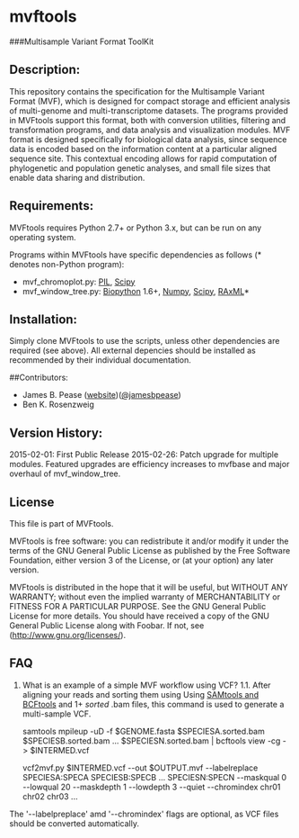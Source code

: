 # mvftools
###Multisample Variant Format ToolKit

## Description:
This repository contains the specification for the Multisample Variant Format (MVF), which is designed for compact storage and efficient analysis of multi-genome and multi-transcriptome datasets.  The programs provided in MVFtools support this format, both with conversion utilities, filtering and transformation programs, and data analysis and visualization modules.  MVF format is designed specifically for biological data analysis, since sequence data is encoded based on the information content at a particular aligned sequence site.  This contextual encoding allows for rapid computation of phylogenetic and population genetic analyses, and small file sizes that enable data sharing and distribution.

## Requirements:
MVFtools requires Python 2.7+ or Python 3.x, but can be run on any operating system.

Programs within MVFtools have specific dependencies as follows (\* denotes non-Python program):
* mvf_chromoplot.py: [PIL](http://www.pythonware.com/products/pil/), [Scipy](http://www.scipy.org/)
* mvf_window_tree.py: [Biopython](http://www.biopython.org/) 1.6+, [Numpy](http://www.numpy.org/), [Scipy](http://www.scipy.org/), [RAxML](http://sco.h-its.org/exelixis/web/software/raxml/index.html/)\* 

## Installation:
Simply clone MVFtools to use the scripts, unless other dependencies are required (see above). All external depencies should be installed as recommended by their individual documentation.

##Contributors:
* James B. Pease ([website](http://pages.iu.edu/~jbpease/))([@jamesbpease](https://twitter.com/jamesbpease/))
* Ben K. Rosenzweig

## Version History:

2015-02-01: First Public Release
2015-02-26: Patch upgrade for multiple modules.  Featured upgrades are efficiency increases to mvfbase and major overhaul of mvf_window_tree.


## License
This file is part of MVFtools.

MVFtools is free software: you can redistribute it and/or modify it under the terms of the GNU General Public License as published by the Free Software Foundation, either version 3 of the License, or (at your option) any later version.

MVFtools is distributed in the hope that it will be useful, but WITHOUT ANY WARRANTY; without even the implied warranty of MERCHANTABILITY or FITNESS FOR A PARTICULAR PURPOSE.  See the GNU General Public License for more details. You should have received a copy of the GNU General Public License along with Foobar.  If not, see (http://www.gnu.org/licenses/).

## FAQ

1. What is an example of a simple MVF workflow using VCF?
1.1. After aligning your reads and sorting them using Using [SAMtools and BCFtools](http://www.htslib.org/) and 1+ *sorted* .bam files, this command is used to generate a multi-sample VCF. 

    samtools mpileup -uD -f $GENOME.fasta $SPECIESA.sorted.bam $SPECIESB.sorted.bam ... $SPECIESN.sorted.bam | bcftools view -cg - > $INTERMED.vcf
    
    vcf2mvf.py $INTERMED.vcf --out $OUTPUT.mvf --labelreplace SPECIESA:SPECA SPECIESB:SPECB ... SPECIESN:SPECN --maskqual 0 --lowqual 20 --maskdepth 1 --lowdepth 3 --quiet --chromindex chr01 chr02 chr03 ...

The '--labelpreplace' amd '--chromindex' flags are optional, as VCF files should be converted automatically.

